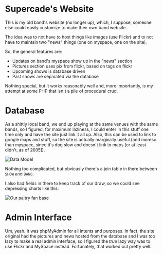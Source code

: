 # Supercade's Website 

This is my old band's website (no longer up), which, I suppose, someone else could easily customize to make their own band website. 

The idea was to not have to host things like images (use Flickr) and to not have to maintain two "news" things (one on myspace, one on the site).

So, the general features are:

* Updates on band's myspace show up in the "news" section
* Pictures section uses pix from flickr, based on tags on flickr
* Upcoming shows is database driven
* Past shows are separated via the database

Nothing special, but it works reasonably well and, more importantly, is my attempt at some PHP that isn't a pile of procedural crud.

# Database 

As a shittly local band, we end up playing at the same venues with the same bands, so I figured, for maximum laziness, I could enter in this stuff one time only and have the site just link it all up.  Also, this can be used to link to google maps and stuff, so the site is actually marginally useful (and moreso than myspace, since it's dog slow and doesn't link to maps [or at least didn't, as of 2005]).

![Data Model](http://www.gliffy.com/pubdoc/1409661/L.jpg "Data Model")

Nothing too complicated, but obviously there's a join table in there between `SHOW` and `BAND`.

I also had fields in there to keep track of our draw, so we could see depressing charts like this:

![Our paltry fan base](http://spreadsheets.google.com/pub?key=prolwQzHjVoG6PLj8fY2ONg&oid=2&output=image "Our paltry fan base")

# Admin Interface

Um, yeah.  It was phpMyAdmin for all intents and purposes.  In fact, the site original had the pictures and news hosted from the database and I was too lazy to make a real admin interface, so I figured the *true* lazy way was to use Flickr and MySpace instead.  Fortunately, that worked out pretty well.
